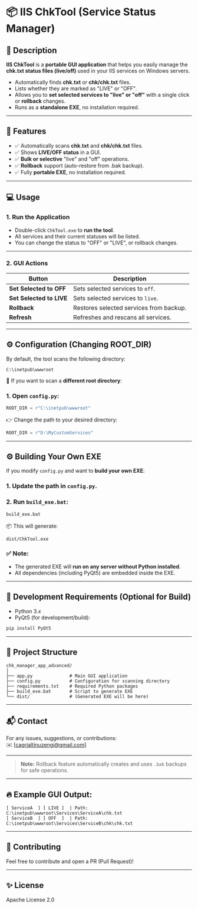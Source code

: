 # 📦 IIS ChkTool (Service Status Manager)

## 📑 Description
**IIS ChkTool** is a **portable GUI application** that helps you easily manage the **chk.txt status files (live/off)** used in your IIS services on Windows servers.  
- Automatically finds **chk.txt** or **chk/chk.txt** files.  
- Lists whether they are marked as "LIVE" or "OFF".  
- Allows you to **set selected services to "live" or "off"** with a single click or **rollback** changes.  
- Runs as a **standalone EXE**, no installation required.

---

## 🚀 Features
- ✅ Automatically scans **chk.txt** and **chk/chk.txt** files.
- ✅ Shows **LIVE/OFF status** in a GUI.
- ✅ **Bulk or selective** "live" and "off" operations.
- ✅ **Rollback** support (auto-restore from .bak backup).
- ✅ Fully **portable EXE**, no installation required.

---

## 💻 Usage
### 1. Run the Application
- Double-click `ChkTool.exe` to **run the tool**.
- All services and their current statuses will be listed.
- You can change the status to "OFF" or "LIVE", or rollback changes.

---

### 2. GUI Actions
| Button                      | Description                              |
|---------------------------|-----------------------------------------|
| **Set Selected to OFF**     | Sets selected services to `off`.         |
| **Set Selected to LIVE**    | Sets selected services to `live`.        |
| **Rollback**               | Restores selected services from backup. |
| **Refresh**                 | Refreshes and rescans all services.      |

---

## ⚙️ Configuration (Changing ROOT_DIR)
By default, the tool scans the following directory:
```
C:\inetpub\wwwroot
```

🔑 If you want to scan a **different root directory**:

### 1. Open `config.py`:
```python
ROOT_DIR = r"C:\inetpub\wwwroot"
```

👉 Change the path to your desired directory:
```python
ROOT_DIR = r"D:\MyCustomServices"
```

---

## ⚙️ Building Your Own EXE
If you modify `config.py` and want to **build your own EXE**:

### 1. Update the path in `config.py`.
### 2. Run `build_exe.bat`:
```bash
build_exe.bat
```

📦 This will generate:
```
dist/ChkTool.exe
```

### ✅ Note:
- The generated EXE will **run on any server without Python installed**.
- All dependencies (including PyQt5) are embedded inside the EXE.

---

## 🛑 Development Requirements (Optional for Build)
- Python 3.x
- PyQt5 (for development/build):
```bash
pip install PyQt5
```

---

## 🧩 Project Structure
```
chk_manager_app_advanced/
│
├── app.py              # Main GUI application
├── config.py           # Configuration for scanning directory
├── requirements.txt    # Required Python packages
├── build_exe.bat       # Script to generate EXE
└── dist/               # (Generated EXE will be here)
```

---

## 📬 Contact
For any issues, suggestions, or contributions:  
✉️ [cagrialtinuzengi@gmail.com]

---

> **Note:** Rollback feature automatically creates and uses `.bak` backups for safe operations.

---

## 🔥 Example GUI Output:
```
[ ServiceA  ] [ LIVE ]  | Path: C:\inetpub\wwwroot\Services\ServiceA\chk.txt
[ ServiceB  ] [ OFF  ]  | Path: C:\inetpub\wwwroot\Services\ServiceB\chk\chk.txt
```

---

## 💪 Contributing
Feel free to contribute and open a PR (Pull Request)!

---

## ✨ License
Apache License 2.0